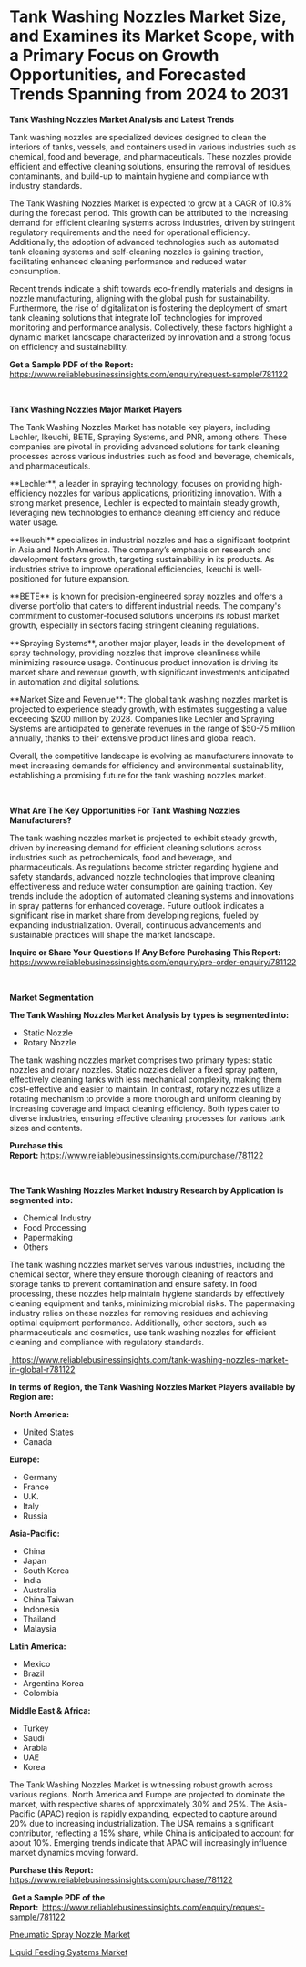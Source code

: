 <p><h1>Tank Washing Nozzles Market Size, and Examines its Market Scope, with a Primary Focus on Growth Opportunities, and Forecasted Trends Spanning from 2024 to 2031</h1></p><p><strong>Tank Washing Nozzles Market Analysis and Latest Trends</strong></p>
<p><p>Tank washing nozzles are specialized devices designed to clean the interiors of tanks, vessels, and containers used in various industries such as chemical, food and beverage, and pharmaceuticals. These nozzles provide efficient and effective cleaning solutions, ensuring the removal of residues, contaminants, and build-up to maintain hygiene and compliance with industry standards. </p><p>The Tank Washing Nozzles Market is expected to grow at a CAGR of 10.8% during the forecast period. This growth can be attributed to the increasing demand for efficient cleaning systems across industries, driven by stringent regulatory requirements and the need for operational efficiency. Additionally, the adoption of advanced technologies such as automated tank cleaning systems and self-cleaning nozzles is gaining traction, facilitating enhanced cleaning performance and reduced water consumption.</p><p>Recent trends indicate a shift towards eco-friendly materials and designs in nozzle manufacturing, aligning with the global push for sustainability. Furthermore, the rise of digitalization is fostering the deployment of smart tank cleaning solutions that integrate IoT technologies for improved monitoring and performance analysis. Collectively, these factors highlight a dynamic market landscape characterized by innovation and a strong focus on efficiency and sustainability.</p></p>
<p><strong>Get a Sample PDF of the Report:&nbsp;</strong> <a href="https://www.reliablebusinessinsights.com/enquiry/request-sample/781122?utm_campaign=75&utm_medium=2&utm_source=Github&utm_content=ia&utm_term=30122024&utm_id=tank-washing-nozzles">https://www.reliablebusinessinsights.com/enquiry/request-sample/781122</a></p>
<p>&nbsp;</p>
<p><strong>Tank Washing Nozzles Major Market Players</strong></p>
<p><p>The Tank Washing Nozzles Market has notable key players, including Lechler, Ikeuchi, BETE, Spraying Systems, and PNR, among others. These companies are pivotal in providing advanced solutions for tank cleaning processes across various industries such as food and beverage, chemicals, and pharmaceuticals.</p><p>**Lechler**, a leader in spraying technology, focuses on providing high-efficiency nozzles for various applications, prioritizing innovation. With a strong market presence, Lechler is expected to maintain steady growth, leveraging new technologies to enhance cleaning efficiency and reduce water usage.</p><p>**Ikeuchi** specializes in industrial nozzles and has a significant footprint in Asia and North America. The company’s emphasis on research and development fosters growth, targeting sustainability in its products. As industries strive to improve operational efficiencies, Ikeuchi is well-positioned for future expansion.</p><p>**BETE** is known for precision-engineered spray nozzles and offers a diverse portfolio that caters to different industrial needs. The company's commitment to customer-focused solutions underpins its robust market growth, especially in sectors facing stringent cleaning regulations.</p><p>**Spraying Systems**, another major player, leads in the development of spray technology, providing nozzles that improve cleanliness while minimizing resource usage. Continuous product innovation is driving its market share and revenue growth, with significant investments anticipated in automation and digital solutions.</p><p>**Market Size and Revenue**: The global tank washing nozzles market is projected to experience steady growth, with estimates suggesting a value exceeding $200 million by 2028. Companies like Lechler and Spraying Systems are anticipated to generate revenues in the range of $50-75 million annually, thanks to their extensive product lines and global reach.</p><p>Overall, the competitive landscape is evolving as manufacturers innovate to meet increasing demands for efficiency and environmental sustainability, establishing a promising future for the tank washing nozzles market.</p></p>
<p>&nbsp;</p>
<p><strong>What Are The Key Opportunities For Tank Washing Nozzles Manufacturers?</strong></p>
<p><p>The tank washing nozzles market is projected to exhibit steady growth, driven by increasing demand for efficient cleaning solutions across industries such as petrochemicals, food and beverage, and pharmaceuticals. As regulations become stricter regarding hygiene and safety standards, advanced nozzle technologies that improve cleaning effectiveness and reduce water consumption are gaining traction. Key trends include the adoption of automated cleaning systems and innovations in spray patterns for enhanced coverage. Future outlook indicates a significant rise in market share from developing regions, fueled by expanding industrialization. Overall, continuous advancements and sustainable practices will shape the market landscape.</p></p>
<p><strong>Inquire or Share Your Questions If Any Before Purchasing This Report:</strong> <a href="https://www.reliablebusinessinsights.com/enquiry/pre-order-enquiry/781122?utm_campaign=75&utm_medium=2&utm_source=Github&utm_content=ia&utm_term=30122024&utm_id=tank-washing-nozzles">https://www.reliablebusinessinsights.com/enquiry/pre-order-enquiry/781122</a></p>
<p>&nbsp;</p>
<p><strong>Market Segmentation</strong></p>
<p><strong>The Tank Washing Nozzles Market Analysis by types is segmented into:</strong></p>
<p><ul><li>Static Nozzle</li><li>Rotary Nozzle</li></ul></p>
<p><p>The tank washing nozzles market comprises two primary types: static nozzles and rotary nozzles. Static nozzles deliver a fixed spray pattern, effectively cleaning tanks with less mechanical complexity, making them cost-effective and easier to maintain. In contrast, rotary nozzles utilize a rotating mechanism to provide a more thorough and uniform cleaning by increasing coverage and impact cleaning efficiency. Both types cater to diverse industries, ensuring effective cleaning processes for various tank sizes and contents.</p></p>
<p><strong>Purchase this Report:&nbsp;</strong><a href="https://www.reliablebusinessinsights.com/purchase/781122?utm_campaign=75&utm_medium=2&utm_source=Github&utm_content=ia&utm_term=30122024&utm_id=tank-washing-nozzles">https://www.reliablebusinessinsights.com/purchase/781122</a></p>
<p>&nbsp;</p>
<p><strong>The Tank Washing Nozzles Market Industry Research by Application is segmented into:</strong></p>
<p><ul><li>Chemical Industry</li><li>Food Processing</li><li>Papermaking</li><li>Others</li></ul></p>
<p><p>The tank washing nozzles market serves various industries, including the chemical sector, where they ensure thorough cleaning of reactors and storage tanks to prevent contamination and ensure safety. In food processing, these nozzles help maintain hygiene standards by effectively cleaning equipment and tanks, minimizing microbial risks. The papermaking industry relies on these nozzles for removing residues and achieving optimal equipment performance. Additionally, other sectors, such as pharmaceuticals and cosmetics, use tank washing nozzles for efficient cleaning and compliance with regulatory standards.</p></p>
<p><a href="https://www.reliablebusinessinsights.com/tank-washing-nozzles-market-in-global-r781122?utm_campaign=75&utm_medium=2&utm_source=Github&utm_content=ia&utm_term=30122024&utm_id=tank-washing-nozzles">&nbsp;https://www.reliablebusinessinsights.com/tank-washing-nozzles-market-in-global-r781122</a></p>
<p><strong>In terms of Region, the Tank Washing Nozzles Market Players available by Region are:</strong></p>
<p>
    <p> <strong> North America: </strong>
        <ul>
            <li>United States</li>
            <li>Canada</li>
        </ul>
        </p> 
    <p> <strong> Europe: </strong>
        <ul>
            <li>Germany</li>
            <li>France</li>
            <li>U.K.</li>
            <li>Italy</li>
            <li>Russia</li>
        </ul>
        </p> 
    <p> <strong> Asia-Pacific: </strong>
        <ul>
            <li>China</li>
            <li>Japan</li>
            <li>South Korea</li>
            <li>India</li>
            <li>Australia</li>
            <li>China Taiwan</li>
            <li>Indonesia</li>
            <li>Thailand</li>
            <li>Malaysia</li>
        </ul>
        </p> 
    <p> <strong> Latin America: </strong>
        <ul>
            <li>Mexico</li>
            <li>Brazil</li>
            <li>Argentina Korea</li>
            <li>Colombia</li>
        </ul>
        </p> 
    <p> <strong> Middle East & Africa: </strong>
        <ul>
            <li>Turkey</li>
            <li>Saudi</li>
            <li>Arabia</li>
            <li>UAE</li>
            <li>Korea</li>
        </ul>
    </p>
    </p>
<p><p>The Tank Washing Nozzles Market is witnessing robust growth across various regions. North America and Europe are projected to dominate the market, with respective shares of approximately 30% and 25%. The Asia-Pacific (APAC) region is rapidly expanding, expected to capture around 20% due to increasing industrialization. The USA remains a significant contributor, reflecting a 15% share, while China is anticipated to account for about 10%. Emerging trends indicate that APAC will increasingly influence market dynamics moving forward.</p></p>
<p><strong>Purchase this Report: </strong><a href="https://www.reliablebusinessinsights.com/purchase/781122?utm_campaign=75&utm_medium=2&utm_source=Github&utm_content=ia&utm_term=30122024&utm_id=tank-washing-nozzles">https://www.reliablebusinessinsights.com/purchase/781122</a></p>
<p>&nbsp;<strong>Get a Sample PDF of the Report:&nbsp;&nbsp;</strong><a href="https://www.reliablebusinessinsights.com/enquiry/request-sample/781122?utm_campaign=75&utm_medium=2&utm_source=Github&utm_content=ia&utm_term=30122024&utm_id=tank-washing-nozzles">https://www.reliablebusinessinsights.com/enquiry/request-sample/781122</a></p>
<p><strong></strong></p>
<p><p><a href="https://github.com/bogganbillie6969/Market-Research-Report-List-1/blob/main/pneumatic-spray-nozzle-market.md?utm_campaign=75&utm_medium=2&utm_source=Github&utm_content=ia&utm_term=30122024&utm_id=tank-washing-nozzles">Pneumatic Spray Nozzle Market</a></p><p><a href="https://github.com/donnettaletizia/Market-Research-Report-List-1/blob/main/liquid-feeding-systems-market.md?utm_campaign=75&utm_medium=2&utm_source=Github&utm_content=ia&utm_term=30122024&utm_id=tank-washing-nozzles">Liquid Feeding Systems Market</a></p></p>